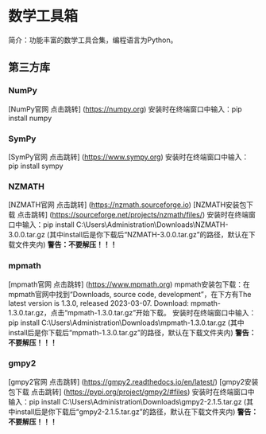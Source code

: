 # 数学工具箱
简介：功能丰富的数学工具合集，编程语言为Python。
## 第三方库
### NumPy
[NumPy官网 点击跳转] (https://numpy.org)
安装时在终端窗口中输入：pip install numpy
### SymPy
[SymPy官网 点击跳转] (https://www.sympy.org)
安装时在终端窗口中输入：pip install sympy
### NZMATH
[NZMATH官网 点击跳转] (https://nzmath.sourceforge.io)
[NZMATH安装包下载 点击跳转] (https://sourceforge.net/projects/nzmath/files/)
安装时在终端窗口中输入：pip install C:\Users\Administration\Downloads\NZMATH-3.0.0.tar.gz     (其中install后是你下载后“NZMATH-3.0.0.tar.gz”的路径，默认在下载文件夹内)
**警告：不要解压！！！**
### mpmath
[mpmath官网 点击跳转] (https://www.mpmath.org)
mpmath安装包下载：在mpmath官网中找到“Downloads, source code, development”，在下方有The latest version is 1.3.0, released 2023-03-07. Download: mpmath-1.3.0.tar.gz，点击“mpmath-1.3.0.tar.gz”开始下载。
安装时在终端窗口中输入：pip install C:\Users\Administration\Downloads\mpmath-1.3.0.tar.gz     (其中install后是你下载后“mpmath-1.3.0.tar.gz”的路径，默认在下载文件夹内)
**警告：不要解压！！！**
### gmpy2
[gmpy2官网 点击跳转] (https://gmpy2.readthedocs.io/en/latest/)
[gmpy2安装包下载 点击跳转] (https://pypi.org/project/gmpy2/#files)
安装时在终端窗口中输入：pip install C:\Users\Administration\Downloads\gmpy2-2.1.5.tar.gz     (其中install后是你下载后“gmpy2-2.1.5.tar.gz”的路径，默认在下载文件夹内)
**警告：不要解压！！！**
